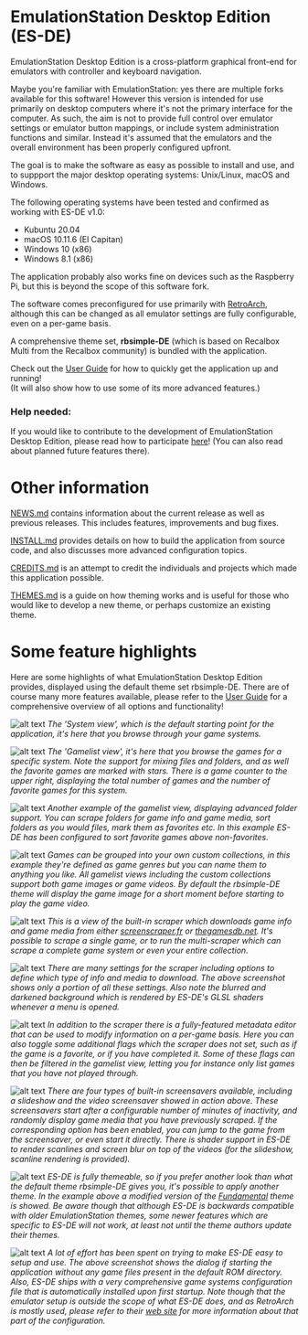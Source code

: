 EmulationStation Desktop Edition (ES-DE)
========================================

EmulationStation Desktop Edition is a cross-platform graphical front-end for emulators with controller and keyboard navigation.

Maybe you're familiar with EmulationStation: yes there are multiple forks available for this software! However this version is intended for use primarily on desktop computers where it's not the primary interface for the computer. As such, the aim is not to provide full control over emulator settings or emulator button mappings, or include system administration functions and similar. Instead it's assumed that the emulators and the overall environment has been properly configured upfront.

The goal is to make the software as easy as possible to install and use, and to suppport the major desktop operating systems: Unix/Linux, macOS and Windows.

The following operating systems have been tested and confirmed as working with ES-DE v1.0:

* Kubuntu 20.04
* macOS 10.11.6 (El Capitan)
* Windows 10 (x86)
* Windows 8.1 (x86)

The application probably also works fine on devices such as the Raspberry Pi, but this is beyond the scope of this software fork.

The software comes preconfigured for use primarily with [RetroArch](https://www.retroarch.com), although this can be changed as all emulator settings are fully configurable, even on a per-game basis.

A comprehensive theme set, **rbsimple-DE** (which is based on Recalbox Multi from the Recalbox community) is bundled with the application.

Check out the [User Guide](USERGUIDE.md) for how to quickly get the application up and running! \
(It will also show how to use some of its more advanced features.)


### Help needed:

If you would like to contribute to the development of EmulationStation Desktop Edition, please read how to participate [here](CONTRIBUTING.md)! (You can also read about planned future features there).


Other information
=================

[NEWS.md](NEWS.md) contains information about the current release as well as previous releases. This includes features, improvements and bug fixes.

[INSTALL.md](INSTALL.md) provides details on how to build the application from source code, and also discusses more advanced configuration topics.

[CREDITS.md](CREDITS.md) is an attempt to credit the individuals and projects which made this application possible.

[THEMES.md](THEMES.md) is a guide on how theming works and is useful for those who would like to develop a new theme, or perhaps customize an existing theme.

Some feature highlights
=======================

Here are some highlights of what EmulationStation Desktop Edition provides, displayed using the default theme set rbsimple-DE. There are of course many more features available, please refer to the [User Guide](USERGUIDE.md) for a comprehensive overview of all options and functionality!

![alt text](images/v1.0/es-de_v1.0_system_view.png "ES-DE System View")
_The 'System view', which is the default starting point for the application, it's here that you browse through your game systems._

![alt text](images/v1.0/es-de_v1.0_gamelist_view.png "ES-DE Gamelist View")
_The 'Gamelist view', it's here that you browse the games for a specific system. Note the support for mixing files and folders, and as well the favorite games are marked with stars. There is a game counter to the upper right, displaying the total number of games and the number of favorite games for this system._

![alt text](images/v1.0/es-de_v1.0_folder_support.png "ES-DE Folder Support")
_Another example of the gamelist view, displaying advanced folder support. You can scrape folders for game info and game media, sort folders as you would files, mark them as favorites etc. In this example ES-DE has been configured to sort favorite games above non-favorites._

![alt text](images/v1.0/es-de_v1.0_custom_collections.png "ES-DE Custom Collections")
_Games can be grouped into your own custom collections, in this example they're defined as game genres but you can name them to anything you like. All gamelist views including the custom collections support both game images or game videos. By default the rbsimple-DE theme will display the game image for a short moment before starting to play the game video._

![alt text](images/v1.0/es-de_v1.0_scraper_running.png "ES-DE Scraper Running")
_This is a view of the built-in scraper which downloads game info and game media from either [screenscraper.fr](https://screenscraper.fr) or [thegamesdb.net](https://thegamesdb.net). It's possible to scrape a single game, or to run the multi-scraper which can scrape a complete game system or even your entire collection._

![alt text](images/v1.0/es-de_v1.0_scraper_settings.png "ES-DE Scraper Settings")
_There are many settings for the scraper including options to define which type of info and media to download. The above screenshot shows only a portion of all these settings. Also note the blurred and darkened background which is rendered by ES-DE's GLSL shaders whenever a menu is opened._

![alt text](images/v1.0/es-de_v1.0_metadata_editor.png "ES-DE Metadata Editor")
_In addition to the scraper there is a fully-featured metadata editor that can be used to modify information on a per-game basis. Here you can also toggle some additional flags which the scraper does not set, such as if the game is a favorite, or if you have completed it. Some of these flags can then be filtered in the gamelist view, letting you for instance only list games that you have not played through._

![alt text](images/v1.0/es-de_v1.0_screensaver.png "ES-DE Screensaver")
_There are four types of built-in screensavers available, including a slideshow and the video screensaver showed in action above. These screensavers start after a configurable number of minutes of inactivity, and randomly display game media that you have previously scraped. If the corresponding option has been enabled, you can jump to the game from the screensaver, or even start it directly. There is shader support in ES-DE to render scanlines and screen blur on top of the videos (for the slideshow, scanline rendering is provided)._

![alt text](images/v1.0/es-de_v1.0_ui_theme_support.png "ES-DE Theme Support")
_ES-DE is fully themeable, so if you prefer another look than what the default theme rbsimple-DE gives you, it's possible to apply another theme. In the example above a modified version of the [Fundamental](https://github.com/G-rila/es-theme-fundamental) theme is showed. Be aware though that although ES-DE is backwards compatible with older EmulationStation themes, some newer features which are specific to ES-DE will not work, at least not until the theme authors update their themes._

![alt text](images/v1.0/es-de_v1.0_ui_easy_setup.png "ES-DE Easy Setup")
_A lot of effort has been spent on trying to make ES-DE easy to setup and use. The above screenshot shows the dialog if starting the application without any game files present in the default ROM directory. Also, ES-DE ships with a very comprehensive game systems configuration file that is automatically installed upon first startup. Note though that the emulator setup is outside the scope of what ES-DE does, and as RetroArch is mostly used, please refer to their [web site](https://www.retroarch.com) for more information about that part of the configuration._